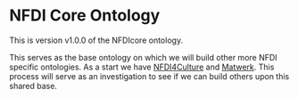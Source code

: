 # NFDI Core Ontology

This is version v1.0.0 of the NFDIcore ontology.

This serves as the base ontology on which we will build other more NFDI specific ontologies. As a start we have [NFDI4Culture](https://gitlab.com/nfdi4culture/ta5-knowledge-graph/ontology) and [Matwerk](https://link_to_follow.example). This process will serve as an investigation to see if we can build others upon this shared base. 

